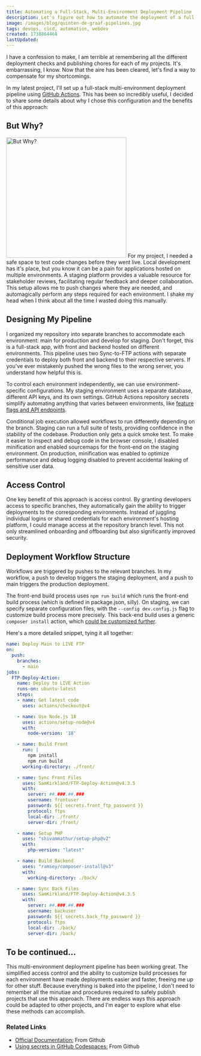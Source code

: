 ```yaml
---
title: Automating a Full-Stack, Multi-Environment Deployment Pipeline
description: Let's figure out how to automate the deployment of a full stack project using tailored configurations for different environments, without increasing developer workload or technical debt
image: /images/blog/quinten-de-graaf-pipelines.jpg
tags: devops, cicd, automation, webdev
created: 1738864468
lastUpdated:
---
```


I have a confession to make, I am terrible at remembering all the different deployment checks and publishing chores for each of my projects. It's embarrassing, I know. Now that the aire has been cleared, let's find a way to compensate for my shortcomings.

In my latest project, I'll set up a full-stack multi-environment deployment pipeline using [GitHub Actions](https://github.com/features/actions). This has been so incredibly useful, I decided to share some details about why I chose this configuration and the benefits of this approach:

## But Why?

<img alt="But Why?" width="320" src="/images/blog/but-why.jpg#right" >
For my project, I needed a safe space to test code changes before they went live. Local development has it's place, but you know it can be a pain for applications hosted on multiple environments. A staging platform provides a valuable resource for stakeholder reviews, facilitating regular feedback and deeper collaboration. This setup allows me to push changes where they are needed, and automagically perform any steps required for each environment. I shake my head when I think about all the time I wasted doing this manually.

## Designing My Pipeline

I organized my repository into separate branches to accommodate each environment: main for production and develop for staging. Don't forget, this is a full-stack app, with front and backend hosted on different environments. This pipeline uses two Sync-to-FTP actions with separate credentials to deploy both front and backend to their respective servers. If you've ever mistakenly pushed the wrong files to the wrong server, you understand how helpful this is. 

To control each environment independently, we can use environment-specific configurations. My staging environment uses a separate database, different API keys, and its own settings. GitHub Actions repository secrets simplify automating anything that varies between environments, like [feature flags and API endpoints](https://docs.github.com/en/actions/security-for-github-actions/security-guides/using-secrets-in-github-actions).

Conditional job execution allowed workflows to run differently depending on the branch. Staging can run a full suite of tests, providing confidence in the stability of the codebase. Production only gets a quick smoke test. To make it easier to inspect and debug code in the browser console, I disabled minification and enabled sourcemaps for the front-end on the staging environment. On production, minification was enabled to optimize performance and debug logging disabled to prevent accidental leaking of sensitive user data.

## Access Control

One key benefit of this approach is access control. By granting developers access to specific branches, they automatically gain the ability to trigger deployments to the corresponding environments. Instead of juggling individual logins or shared credentials for each environment's hosting platform, I could manage access at the repository branch level. This not only streamlined onboarding and offboarding but also significantly improved security.

## Deployment Workflow Structure

Workflows are triggered by pushes to the relevant branches. In my workflow, a push to develop triggers the staging deployment, and a push to main triggers the production deployment.

The front-end build process uses `npm run build` which runs the front-end build process (which is defined in package.json, silly). On staging, we can specify separate configuration files, with the `--config dev.config.js` flag to customize build process more precisely. This back-end build uses a generic `composer install` action, which [could be customized further](https://github.com/ramsey/composer-install).

Here's a more detailed snippet, tying it all together:

```YAML
name: Deploy Main to LIVE FTP
on:
  push:
    branches:
      - main
jobs:
  FTP-Deploy-Action:
    name: Deploy to LIVE Action
    runs-on: ubuntu-latest
    steps:
    - name: Get latest code
      uses: actions/checkout@v4

    - name: Use Node.js 18
      uses: actions/setup-node@v4
      with:
        node-version: '18'

    - name: Build Front
      run: |
        npm install
        npm run build
      working-directory: ./front/

    - name: Sync Front Files
      uses: SamKirkland/FTP-Deploy-Action@v4.3.5
      with:
        server: ##.###.##.###
        username: frontuser
        password: ${{ secrets.front_ftp_password }}
        protocol: ftps
        local-dir: ./front/
        server-dir: /front/

    - name: Setup PHP
      uses: "shivammathur/setup-php@v2"
      with:
        php-version: "latest"

    - name: Build Backend
      uses: "ramsey/composer-install@v3"
      with:
        working-directory: ./back/

    - name: Sync Back Files
      uses: SamKirkland/FTP-Deploy-Action@v4.3.5
      with:
        server: ##.###.##.###
        username: backuser
        password: ${{ secrets.back_ftp_password }}
        protocol: ftps
        local-dir: ./back/
        server-dir: /back/
```

## To be continued...

This multi-environment deployment pipeline has been working great. The simplified access control and the ability to customize build processes for each environment have made deployments easier and faster, freeing me up for other stuff. Because everything is baked into the pipeline, I don't need to remember all the minutiae and procedures required to safely publish projects that use this approach. There are endless ways this approach could be adapted to other projects, and I'm eager to explore what else these methods can accomplish. 

### Related Links

- [Official Documentation:](https://docs.github.com/en/actions) From Github
- [Using secrets in GitHub Codespaces:](https://docs.github.com/en/codespaces/managing-codespaces-for-your-organization/managing-development-environment-secrets-for-your-repository-or-organization) From Github
